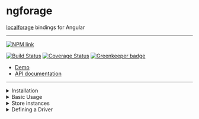 # ngforage

[localforage](https://www.npmjs.com/package/localforage) bindings for Angular

-----

[![NPM link](https://nodei.co/npm/ngforage.png?downloads=true&downloadRank=true&stars=true)](https://www.npmjs.com/package/ngforage)

[![Build Status](https://travis-ci.org/Alorel/ngforage.svg?branch=6.0.0)](https://travis-ci.org/Alorel/ngforage)
[![Coverage Status](https://coveralls.io/repos/github/Alorel/ngforage/badge.svg?branch=6.0.0)](https://coveralls.io/github/Alorel/ngforage?branch=6.0.0)
[![Greenkeeper badge](https://badges.greenkeeper.io/Alorel/ngforage.svg)](https://greenkeeper.io/)

* [Demo](https://alorel.github.io/ngforage/)
* [API documentation](https://alorel.github.io/ngforage/docs/)

-----

<details>
  <summary>Installation</summary>
  
  For Angular versions >=9.0.0 and ngforage versions >=6.0.0 you can use Angular CLI:
  
  ```bash
    ng add ngforage
  ```

  You can also npm install manually:
  
  ```bash
   npm install localforage@^1.5.0 ngforage@^6.0.0 # Angular 9
   npm install localforage@^1.5.0 ngforage@^5.0.0 # Angular 8
   npm install localforage@^1.5.0 ngforage@^4.0.0 # Angular 7
   npm install localforage@^1.5.0 ngforage@^3.0.0 # Angular 6
   npm install localforage@^1.5.0 ngforage@^2.0.0 # Angular 5
  ```
  
  Alternatively, you can replace the following ngforage versions with a dist tag:
  
  ```bash
  npm install ngforage@ng8
  npm install ngforage@ng7
  npm install ngforage@ng6
  npm install ngforage@ng5
  ```
</details>
<details>
  <summary>Basic Usage</summary>
  
  ```typescript
    import {DEFAULT_CONFIG, NgForageOptions, NgForageConfig, Driver} from 'ngforage';
    
    @NgModule({
      providers: [
        // One way of configuring ngForage
        {
          provide: DEFAULT_CONFIG,
          useValue: {
            name: 'MyApp',
            driver: [ // defaults to indexedDB -> webSQL -> localStorage
              Driver.INDEXED_DB,
              Driver.LOCAL_STORAGE
            ]
          } as NgForageOptions
        }
      ]
    })
    export class AppModule{
      // An alternative way of configuring ngforage
      public constructor(ngfConfig: NgForageConfig) {
        ngfConfig.configure({
          name: 'MyApp',
          driver: [ // defaults to indexedDB -> webSQL -> localStorage
            Driver.INDEXED_DB,
            Driver.LOCAL_STORAGE
          ]
        });
      }
    }
  ```
  
  ```typescript
    import {NgForage, Driver, NgForageCache, CachedItem} from 'ngforage';

    @Component({
      /* If you plan on making per-component config adjustments, add the services to the component's providers
       * to receive fresh instances; otherwise, skip the providers section.
       */
      providers: [NgForage, NgForageCache]
    })
    class SomeComponent implements OnInit {
      constructor(private readonly ngf: NgForage, private readonly cache: NgForageCache) {}
      
      public getItem<T = any>(key: string): Promise<T> {
        return this.ngf.getItem<T>(key);
      }
      
      public getCachedItem<T = any>(key: string): Promise<T | null> {
        return this.cache.getCached<T>(key)
          .then((r: CachedItem<T>) => {
            if (!r.hasData || r.expired) {
              return null;
            }
            
            return r.data;
          })
      }
      
      public ngOnInit() {
        this.ngf.name = 'SomeStore';
        this.cache.driver = Driver.LOCAL_STORAGE;
      }
    }
  ```
</details>

<details>
  <summary>Store instances</summary>
  
  It is recommended to declare `NgForage` and/or `NgForageCache` in providers
  if you're not using the default configuration. The running configuration
  hash is used to create and reuse drivers (e.g. different IndexedDB
  databases), therefore setting it on a shared instance might have
  unintended side-effects.
</details>

<details>
  <summary>Defining a Driver</summary>
  
  1. Define a driver as described in the [localForage docs](https://localforage.github.io/localForage/#driver-api-definedriver)
  2. Plug it in, either directly through localForage or through `NgForageConfig`:
  
  ```typescript
  import {NgModule} from "@angular/core";
  import {NgForageConfig} from 'ngforage';
  import localForage from 'localforage';
  
  // Your driver definition
  const myDriver: LocalForageDriver = {/*...*/};
  
  // Define it through localForage
  localForage.defineDriver(myDriver)
    .then(() => console.log('Defined!'))
    .catch(console.error);
  
  @NgModule({})
  export class AppModule {
  
    constructor(conf: NgForageConfig) {
      // Or through NgForageConfig
      conf.defineDriver(myDriver)
        .then(() => console.log('Defined!'))
        .catch(console.error);
    }
  }
  ```
</details>
